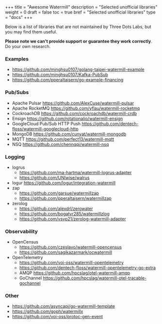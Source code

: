 +++
title = "Awesome Watermill"
description = "Selected unofficial libraries"
weight = 0
draft = false
toc = true
bref = "Selected unofficial libraries"
type = "docs"
+++

Below is a list of libraries that are not maintained by Three Dots Labs, but you may find them useful.

**Please note we can't provide support or guarantee they work correctly**. Do your own research.

### Examples

* https://github.com/minghsu0107/golang-taipei-watermill-example
* https://github.com/minghsu0107/Kafka-PubSub
* https://github.com/pperaltaisern/go-example-financing

### Pub/Subs

* Apache Pulsar https://github.com/AlexCuse/watermill-pulsar
* Apache RocketMQ https://github.com/yflau/watermill-rocketmq
* CockroachDB https://github.com/cockroachdb/watermill-crdb
* Ensign https://github.com/rotationalio/watermill-ensign
* GoogleCloud Pub/Sub HTTP Push https://github.com/dentech-floss/watermill-googlecloud-http
* MongoDB https://github.com/cunyat/watermill-mongodb
* MQTT https://github.com/perfect13/watermill-mqtt
* NSQ https://github.com/chennqqi/watermill-nsq

### Logging

* logrus
  * https://github.com/ma-hartma/watermill-logrus-adapter
  * https://github.com/UNIwise/walrus
* logur https://github.com/logur/integration-watermill
* zap
  * https://github.com/garsue/watermillzap
  * https://github.com/pperaltaisern/watermillzap
* zerolog
  * https://github.com/alexdrl/zerowater
  * https://github.com/bogatyr285/watermillzlog
  * https://github.com/vsvp21/zerolog-watermill-adapter

### Observability

* OpenCensus
  * https://github.com/czeslavo/watermill-opencensus
  * https://github.com/sagikazarmark/ocwatermill
* OpenTelemetry
  * https://github.com/voi-oss/watermill-opentelemetry
  * https://github.com/dentech-floss/watermill-opentelemetry-go-extra
  * AMQP https://github.com/hpcslag/otel-watermill-amqp
  * GoChannel https://github.com/hpcslag/watermill-otel-tracable-gochannel

### Other

* https://github.com/asyncapi/go-watermill-template
* https://github.com/goph/watermillx
* https://github.com/voi-oss/protoc-gen-event
